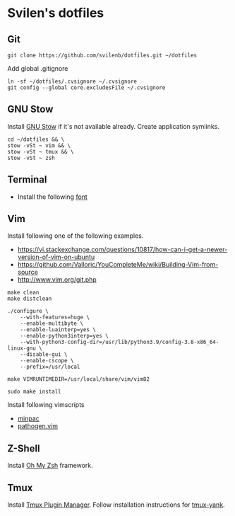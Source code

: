 # Svilen's dotfiles

## Git

```
git clone https://github.com/svilenb/dotfiles.git ~/dotfiles
```

Add global .gitignore

```
ln -sf ~/dotfiles/.cvsignore ~/.cvsignore
git config --global core.excludesFile ~/.cvsignore
```

## GNU Stow

Install [GNU Stow](https://www.gnu.org/software/stow/) if it's not available already. Create application symlinks.

```
cd ~/dotfiles && \
stow -vSt ~ vim && \
stow -vSt ~ tmux && \
stow -vSt ~ zsh
```

## Terminal

* Install the following [font](https://github.com/belluzj/fantasque-sans)

## Vim

Install following one of the following examples.

* https://vi.stackexchange.com/questions/10817/how-can-i-get-a-newer-version-of-vim-on-ubuntu
* https://github.com/Valloric/YouCompleteMe/wiki/Building-Vim-from-source
* http://www.vim.org/git.php

```
make clean
make distclean

./configure \
	--with-features=huge \
	--enable-multibyte \
	--enable-luainterp=yes \
	--enable-python3interp=yes \
	--with-python3-config-dir=/usr/lib/python3.9/config-3.8-x86_64-linux-gnu \
	--disable-gui \
	--enable-cscope \
	--prefix=/usr/local

make VIMRUNTIMEDIR=/usr/local/share/vim/vim82

sudo make install
```

Install following vimscripts

* [minpac](https://github.com/k-takata/minpac)
* [pathogen.vim](https://github.com/tpope/vim-pathogen)

## Z-Shell

Install [Oh My Zsh](https://github.com/robbyrussell/oh-my-zsh) framework.

## Tmux

Install [Tmux Plugin Manager](https://github.com/tmux-plugins/tpm).
Follow installation instructions for [tmux-yank](https://github.com/tmux-plugins/tmux-yank).
